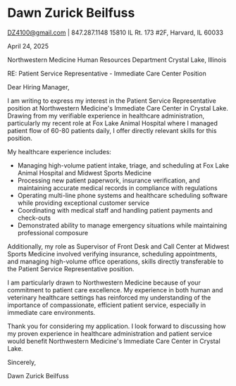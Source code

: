 # Dawn Zurick Beilfuss

DZ4100@gmail.com | 847.287.1148
15810 IL Rt. 173 #2F, Harvard, IL 60033

April 24, 2025

Northwestern Medicine
Human Resources Department
Crystal Lake, Illinois

RE: Patient Service Representative - Immediate Care Center Position

Dear Hiring Manager,

I am writing to express my interest in the Patient Service Representative position at Northwestern Medicine's Immediate Care Center in Crystal Lake. Drawing from my verifiable experience in healthcare administration, particularly my recent role at Fox Lake Animal Hospital where I managed patient flow of 60-80 patients daily, I offer directly relevant skills for this position.

My healthcare experience includes:

- Managing high-volume patient intake, triage, and scheduling at Fox Lake Animal Hospital and Midwest Sports Medicine
- Processing new patient paperwork, insurance verification, and maintaining accurate medical records in compliance with regulations
- Operating multi-line phone systems and healthcare scheduling software while providing exceptional customer service
- Coordinating with medical staff and handling patient payments and check-outs
- Demonstrated ability to manage emergency situations while maintaining professional composure

Additionally, my role as Supervisor of Front Desk and Call Center at Midwest Sports Medicine involved verifying insurance, scheduling appointments, and managing high-volume office operations, skills directly transferable to the Patient Service Representative position.

I am particularly drawn to Northwestern Medicine because of your commitment to patient care excellence. My experience in both human and veterinary healthcare settings has reinforced my understanding of the importance of compassionate, efficient patient service, especially in immediate care environments.

Thank you for considering my application. I look forward to discussing how my proven experience in healthcare administration and patient service would benefit Northwestern Medicine's Immediate Care Center in Crystal Lake.

Sincerely,

Dawn Zurick Beilfuss
